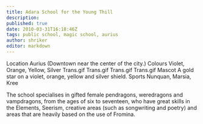 ```yaml
---
title: Adara School for the Young Thill
description:
published: true
date: 2010-03-31T16:18:46Z
tags: public school, magic school, aurius
author: shriker
editor: markdown
---
```


Location 	Aurius (Downtown near the center of the city.)
Colours 	Violet, Orange, Yellow, Silver Trans.gif Trans.gif Trans.gif Trans.gif
Mascot 	A gold star on a violet, orange, yellow and silver shield.
Sports 	Nunquan, Marsia, Kree

The school specialises in gifted female pendragons, weredragons and vampdragons, from the ages of six to seventeen, who have great skills in the Elements, Seerism, creative areas (such as songwriting and poetry) and areas that are heavily based on the use of Fromina. 